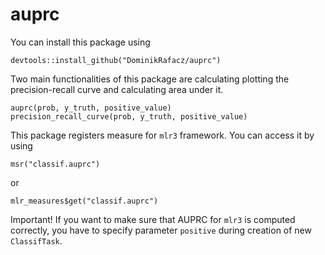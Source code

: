 # auprc

You can install this package using

```{r}
devtools::install_github("DominikRafacz/auprc")
```

Two main functionalities of this package are calculating plotting the precision-recall curve and calculating area under it.

```{r}
auprc(prob, y_truth, positive_value)
precision_recall_curve(prob, y_truth, positive_value)
```

This package registers measure for `mlr3` framework. You can access it by using

```{r}
msr("classif.auprc")
```

or 

```{r}
mlr_measures$get("classif.auprc")
```

Important! If you want to make sure that AUPRC for `mlr3` is computed correctly, you have to specify parameter `positive` during creation of new `ClassifTask`.
